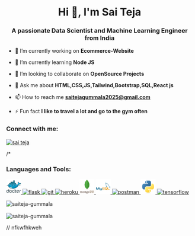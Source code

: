 <h1 align="center">Hi 👋, I'm Sai Teja</h1>
<h3 align="center">A passionate Data Scientist and Machine Learning Engineer from India</h3>

- 🔭 I’m currently working on **Ecommerce-Website**

- 🌱 I’m currently learning **Node JS**

- 👯 I’m looking to collaborate on **OpenSource Projects**

- 💬 Ask me about **HTML,CSS,JS,Tailwind,Bootstrap,SQL,React js**

- 📫 How to reach me **saitejagummala2025@gmail.com**

- ⚡ Fun fact **I like to travel a lot and go to the gym often**

<h3 align="left">Connect with me:</h3>
<p align="left">
<a href="https://www.linkedin.com/in/saiteja-datascientist/h" target="blank"><img align="center" src="https://raw.githubusercontent.com/rahuldkjain/github-profile-readme-generator/master/src/images/icons/Social/linked-in-alt.svg" alt="sai teja" height="30" width="40" /></a>

/* <h3 align="left">Languages and Tools:</h3>
<a href="https://www.docker.com/" target="_blank"> <img src="https://raw.githubusercontent.com/devicons/devicon/master/icons/docker/docker-original-wordmark.svg" alt="docker" width="40" height="40"/> </a> <a href="https://flask.palletsprojects.com/" target="_blank"> <img src="https://www.vectorlogo.zone/logos/pocoo_flask/pocoo_flask-icon.svg" alt="flask" width="40" height="40"/> </a> <a href="https://git-scm.com/" target="_blank"> <img src="https://www.vectorlogo.zone/logos/git-scm/git-scm-icon.svg" alt="git" width="40" height="40"/> </a> <a href="https://heroku.com" target="_blank"> <img src="https://www.vectorlogo.zone/logos/heroku/heroku-icon.svg" alt="heroku" width="40" height="40"/> </a> <a href="https://www.mongodb.com/" target="_blank"> <img src="https://raw.githubusercontent.com/devicons/devicon/master/icons/mongodb/mongodb-original-wordmark.svg" alt="mongodb" width="40" height="40"/> </a> <a href="https://www.mysql.com/" target="_blank"> <img src="https://raw.githubusercontent.com/devicons/devicon/master/icons/mysql/mysql-original-wordmark.svg" alt="mysql" width="40" height="40"/> </a> <a href="https://postman.com" target="_blank"> <img src="https://www.vectorlogo.zone/logos/getpostman/getpostman-icon.svg" alt="postman" width="40" height="40"/> </a> <a href="https://www.python.org" target="_blank"> <img src="https://raw.githubusercontent.com/devicons/devicon/master/icons/python/python-original.svg" alt="python" width="40" height="40"/> </a> <a href="https://www.tensorflow.org" target="_blank"> <img src="https://www.vectorlogo.zone/logos/tensorflow/tensorflow-icon.svg" alt="tensorflow" width="40" height="40"/> </a> </p>

<p><img align="center" src="https://github-readme-stats.vercel.app/api/top-langs?username=saiteja-gummala&show_icons=true&locale=en&layout=compact" alt="saiteja-gummala" /></p>

<p><img align="center" src="https://github-readme-streak-stats.herokuapp.com/?user=saiteja-gummala&" alt="saiteja-gummala" /></p> 


// nfkwfhkweh



